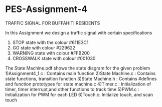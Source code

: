 # PES-Assignment-4
TRAFFIC SIGNAL FOR BUFFAHITI RESIDENTS

In this Assignment we design a traffic signal with certain specifications

1)  STOP state with the colour  #611E3C1
2)	GO state with colour #229622
3)  WARNING state with colour #FFB200
4)  CROSSWALK state with colour #001030

The State Machine.pdf shows the state diagram for the given problem
1)Assignment4_1.c : Contains main function
2)State Machine.c : Contains state functions, transition function
3)State Machine.h : Contains #defines and function prototypes for state machine.c
4)Timer.c : Initialization of timer, timer interrupt,and other functions to track time
5)PWM.c : Initialization for PWM for each LED
6)Touch.c: Initialize touch, and scan touch